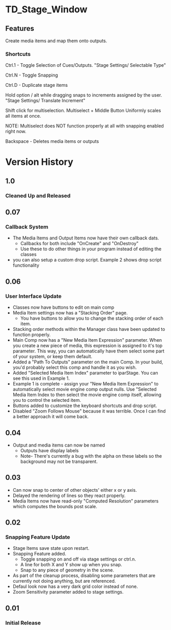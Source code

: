 # TD_Stage_Window

## Features

Create media items and map them onto outputs.



### Shortcuts

Ctrl.1 - Toggle Selection of Cues/Outputs. "Stage Settings/ Selectable Type"

Ctrl.N - Toggle Snapping

Ctrl.D - Duplicate stage items

Hold option / alt while dragging snaps to increments assigned by the user. "Stage Settings/ Translate Increment"

Shift click for multiselection. Multiselect + Middle Button Uniformly scales all items at once.

NOTE: Multiselect does NOT function properly at all with snapping enabled right now.

Backspace - Deletes media items or outputs

# Version History

## 1.0
### Cleaned Up and Released

## 0.07
### Callback System
- The Media Items and Output Items now have their own callback dats.
  - Callbacks for both include "OnCreate" and "OnDestroy"
  - Use these to do other things in your program instead of editing the classes
- you can also setup a custom drop script. Example 2 shows drop script functionality

## 0.06
### User Interface Update
- Classes now have buttons to edit on main comp
- Media Item settings now has a "Stacking Order" page.
  - You have buttons to allow you to change the stacking order of each item.
- Stacking order methods within the Manager class have been updated to function properly.
- Main Comp now has a "New Media Item Expression" parameter. When you create a new piece of media, this expression is assigned to it's top parameter. This way, you can automatically have them select some part of your system, or keep them default.
- Added a "Path To Outputs" parameter on the main Comp. In your build, you'd probably select this comp and handle it as you wish. 
- Added "Selected Media Item Index" parameter to iparStage. You can see this used in Example 1.
- Example 1 is complete - assign your "New Media Item Expression" to automatically select movie engine comp output nulls. Use "Selected Media Item Index to then select the movie engine comp itself, allowing you to control the selected item.
- Buttons added to customize the keyboard shortcuts and drop script.
- Disabled "Zoom Follows Mouse" because it was terrible. Once I can find a better approach it will come back.
## 0.04

- Output and media items can now be named
  - Outputs have display labels
  - Note- There's currently a bug with the alpha on these labels so the background may not be transparent.


## 0.03

- Can now snap to center of other objects' either x or y axis.
- Delayed the rendering of lines so they react properly.
- Media Items now have read-only "Computed Resolution" parameters which computes the bounds post scale.

## 0.02
### Snapping Feature Update

- Stage Items save state upon restart.
- Snapping Feature added.
  - Toggle snapping on and off via stage settings or ctrl.n.
  - A line for both X and Y show up when you snap.
  - Snap to any piece of geometry in the scene.
 - As part of the cleanup process, disabling some parameters that are currently not doing anything, but are referenced.
 - Defaul look now has a very dark grid color instead of none.
- Zoom Sensitivity parameter added to stage settings.
## 0.01
### Initial Release

